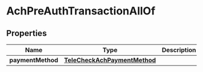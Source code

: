 

# AchPreAuthTransactionAllOf

## Properties

Name | Type | Description | Notes
------------ | ------------- | ------------- | -------------
**paymentMethod** | [**TeleCheckAchPaymentMethod**](TeleCheckAchPaymentMethod.md) |  | 



